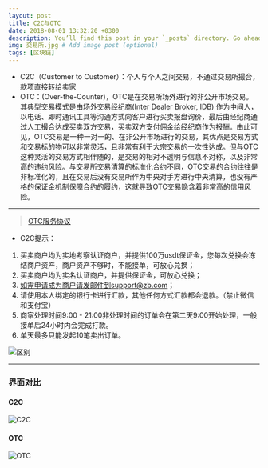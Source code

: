 ```yaml
---
layout: post
title: C2C与OTC
date: 2018-08-01 13:32:20 +0300
description: You’ll find this post in your `_posts` directory. Go ahead and edit it and re-build the site to see your changes. # Add post description (optional)
img: 交易所.jpg # Add image post (optional)
tags: [区块链]
---
```


- C2C（Customer to Customer）：个人与个人之间交易，不通过交易所撮合，款项直接转给卖家
- OTC：(Over-the-Counter)，OTC是在交易所场外进行的非公开市场交易。其典型交易模式是由场外交易经纪商(Inter Dealer Broker, IDB) 作为中间人，以电话、即时通讯工具等沟通方式向客户进行买卖报盘询价，最后由经纪商通过人工撮合达成买卖双方交易，买卖双方支付佣金给经纪商作为报酬。由此可见，OTC交易是一种一对一的、在非公开市场进行的交易，其优点是交易方式和交易标的物可以非常灵活，且非常有利于大宗交易的一次性达成。但与OTC这种灵活的交易方式相伴随的，是交易的相对不透明与信息不对称，以及非常高的违约风险。与交易所交易清算的标准化合约不同，OTC交易的合约往往是非标准化的，且在交易后没有交易所作为中央对手方进行中央清算，也没有严格的保证金机制保障合约的履约，这就导致OTC交易隐含着非常高的信用风险。

---

> [OTC服务协议](https://www.zb.cn/i/document?item=7)

- C2C提示：
1. 买卖商户均为实地考察认证商户，并提供100万usdt保证金，您每次兑换会冻结商户资产，商户资产不够时，不能接单，可放心兑换；
2. 买卖商户均为实名认证商户，并提供保证金，可放心兑换；
3. 如需申请成为商户请发邮件到support@zb.com；
4. 请使用本人绑定的银行卡进行汇款，其他任何方式汇款都会退款。（禁止微信和支付宝）
5. 商家处理时间9:00 - 21:00非处理时间的订单会在第二天9:00开始处理，一般接单后24小时内会完成打款。
6. 单天最多只能发起10笔卖出订单。

![区别](https://images.gitee.com/uploads/images/2018/0731/093931_9ee7505d_403526.png "屏幕截图.png")

---

### 界面对比
#### C2C
![C2C](https://images.gitee.com/uploads/images/2018/0731/101710_b6375b4f_403526.png "屏幕截图.png") 
#### OTC
![OTC](https://images.gitee.com/uploads/images/2018/0731/101729_3705d70e_403526.png "屏幕截图.png")